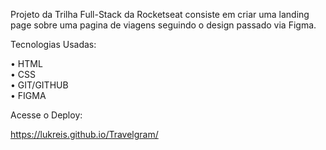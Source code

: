Projeto da Trilha Full-Stack da Rocketseat consiste em criar uma landing page sobre uma pagina de viagens seguindo o design passado via Figma.

Tecnologias Usadas:

• HTML <br>
• CSS <br>
• GIT/GITHUB <br>
• FIGMA <br>

Acesse o Deploy:

https://lukreis.github.io/Travelgram/

